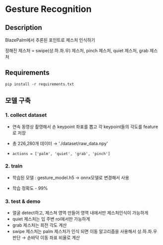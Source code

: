 # Gesture Recognition

## Description

BlazePalm에서 추론된 포인트로 제스처 인식하기

정해진 제스처 = swipe(상.하.좌.우) 제스처, pinch 제스처, quiet 제스처, grab 제스처 


## Requirements
```
pip install -r requirements.txt
```


## 모델 구축

### 1. collect dataset

   - 연속 동영상 촬영해서 손 keypoint 좌표를 뽑고 각 keypoint들의 각도를 feature로 저장
 
   - 총 226,280개 데이터 → './dataset/raw_data.npy'  

  -  `actions = ['palm', 'quiet', 'grab', 'pinch']`

    
### 2. train

   - 학습된 모델 : gesture_model.h5 → onnx모델로 변경해서 사용

   - 학습 정확도 - 99%
  
### 3. test & demo

   - 얼굴 detect하고, 제스쳐 영역 만들어 영역 내에서만 제스처인식이 가능하게
   - quiet 제스처는 입 주변 roi에서만 가능하게
   - grab 제스처는 회전 각도 계산
   - swipe 제스처는 palm 제스처가 인식 되면 이동 알고리즘을 사용해서 상.하.좌.우 판단 → 손바닥 이동 좌표 비율로 계산